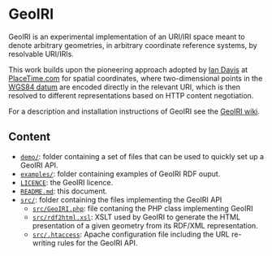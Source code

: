 # GeoIRI

GeoIRI is an experimental implementation of an URI/IRI space meant to denote arbitrary geometries, in arbitrary coordinate reference systems, by resolvable URI/IRIs.

This work builds upon the pioneering approach adopted by [Ian Davis](http://iandavis.com/) at [PlaceTime.com](http://placetime.com/) for spatial coordinates, where two-dimensional points in the [WGS84 datum](http://en.wikipedia.org/wiki/World_Geodetic_System) are encoded directly in the relevant URI, which is then resolved to different representations based on HTTP content negotiation.

For a description and installation instructions of GeoIRI see the [GeoIRI wiki](./wiki/).

## Content

* [`demo/`](demo/): folder containing a set of files that can be used to quickly set up a GeoIRI API.
* [`examples/`](examples/): folder containing examples of GeoIRI RDF ouput.
* [`LICENCE`](LICENCE): the GeoIRI licence.
* [`README.md`](README.md): this document.
* [`src/`](src/): folder containing the files implementing the GeoIRI API
  * [`src/GeoIRI.php`](src/GeoIRI.php): file contaning the PHP class implementing GeoIRI
  * [`src/rdf2html.xsl`](src/rdf2html.xsl): XSLT used by GeoIRI to generate the HTML presentation of a given geometry from its RDF/XML representation.
  * [`src/.htaccess`](src/.htaccess): Apache configuration file including the URL re-writing rules for the GeoIRI API.

